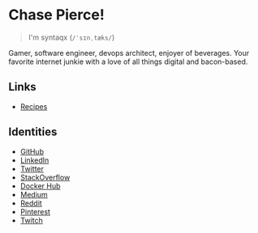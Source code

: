 # Chase Pierce!

> I'm syntaqx (`/ˈsɪnˌtæks/`)

Gamer, software engineer, devops architect, enjoyer of beverages. Your favorite
internet junkie with a love of all things digital and bacon-based.

## Links

- [Recipes](https://syntaqx.com/recipes)

## Identities

- [GitHub](https://github.com/syntaqx)
- [LinkedIn](https://www.linkedin.com/in/syntaqx)
- [Twitter](https://twitter.com/syntaqx)
- [StackOverflow](https://stackoverflow.com/users/1295839/syntaqx)
- [Docker Hub](https://hub.docker.com/u/syntaqx)
- [Medium](https://medium.com/@syntaqx)
- [Reddit](https://www.reddit.com/user/syntaqx/)
- [Pinterest](https://www.pinterest.com/syntaqx)
- [Twitch](https://www.twitch.tv/syntaqx)
